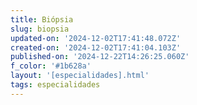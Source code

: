 ```yaml
---
title: Biópsia
slug: biopsia
updated-on: '2024-12-02T17:41:48.072Z'
created-on: '2024-12-02T17:41:04.103Z'
published-on: '2024-12-22T14:26:25.060Z'
f_color: '#1b628a'
layout: '[especialidades].html'
tags: especialidades
---
```



